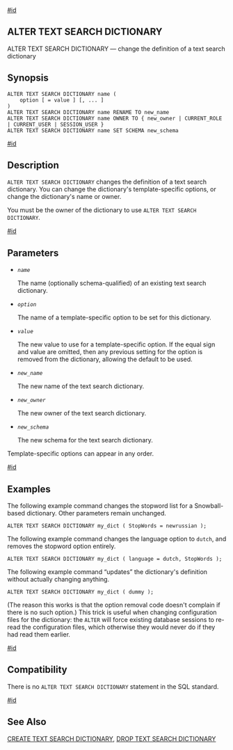 [#id](#SQL-ALTERTSDICTIONARY)

## ALTER TEXT SEARCH DICTIONARY

ALTER TEXT SEARCH DICTIONARY — change the definition of a text search dictionary

## Synopsis

```
ALTER TEXT SEARCH DICTIONARY name (
    option [ = value ] [, ... ]
)
ALTER TEXT SEARCH DICTIONARY name RENAME TO new_name
ALTER TEXT SEARCH DICTIONARY name OWNER TO { new_owner | CURRENT_ROLE | CURRENT_USER | SESSION_USER }
ALTER TEXT SEARCH DICTIONARY name SET SCHEMA new_schema
```

[#id](#id-1.9.3.38.5)

## Description

`ALTER TEXT SEARCH DICTIONARY` changes the definition of a text search dictionary. You can change the dictionary's template-specific options, or change the dictionary's name or owner.

You must be the owner of the dictionary to use `ALTER TEXT SEARCH DICTIONARY`.

[#id](#id-1.9.3.38.6)

## Parameters

* *`name`*

  The name (optionally schema-qualified) of an existing text search dictionary.

* *`option`*

  The name of a template-specific option to be set for this dictionary.

* *`value`*

  The new value to use for a template-specific option. If the equal sign and value are omitted, then any previous setting for the option is removed from the dictionary, allowing the default to be used.

* *`new_name`*

  The new name of the text search dictionary.

* *`new_owner`*

  The new owner of the text search dictionary.

* *`new_schema`*

  The new schema for the text search dictionary.

Template-specific options can appear in any order.

[#id](#id-1.9.3.38.7)

## Examples

The following example command changes the stopword list for a Snowball-based dictionary. Other parameters remain unchanged.

```
ALTER TEXT SEARCH DICTIONARY my_dict ( StopWords = newrussian );
```

The following example command changes the language option to `dutch`, and removes the stopword option entirely.

```
ALTER TEXT SEARCH DICTIONARY my_dict ( language = dutch, StopWords );
```

The following example command “updates” the dictionary's definition without actually changing anything.

```
ALTER TEXT SEARCH DICTIONARY my_dict ( dummy );
```

(The reason this works is that the option removal code doesn't complain if there is no such option.) This trick is useful when changing configuration files for the dictionary: the `ALTER` will force existing database sessions to re-read the configuration files, which otherwise they would never do if they had read them earlier.

[#id](#id-1.9.3.38.8)

## Compatibility

There is no `ALTER TEXT SEARCH DICTIONARY` statement in the SQL standard.

[#id](#id-1.9.3.38.9)

## See Also

[CREATE TEXT SEARCH DICTIONARY](sql-createtsdictionary), [DROP TEXT SEARCH DICTIONARY](sql-droptsdictionary)